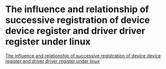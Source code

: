# The influence and relationship of successive registration of device device register and driver driver register under linux
[The influence and relationship of successive registration of device device register and driver driver register under linux](https://aiwithcloud.com/2022/09/19/the_influence_and_relationship_of_successive_registration_of_device_device_register_and_driver_driver_register_under_linux/)
